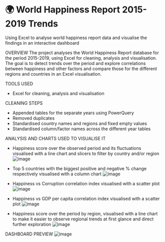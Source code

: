 # 🌍 World Happiness Report 2015-2019 Trends
Using Excel to analyse world happiness report data and visualise the findings in an interactive dashboard

OVERVIEW
The project analyses the World Happiness Report database for the period 2015-2019, using Excel for cleaning, analysis and visualisation.
The goal is to detect trends over the period and explore correlations between happiness and other factors and compare those for the different regions and countries in an Excel
visualisation.

TOOLS USED
- Excel for cleaning, analysis and visualisation

CLEANING STEPS
- Appended tables for the separate years using PowerQuery
- Removed duplicates
- Standardised country names and regions and fixed empty values
- Standardised column/factor names across the different year tables

ANALYSIS AND CHARTS USED TO VISUALISE IT
- Happiness score over the observed period and its fluctuations visualised with a line chart and slicers to filter by country and/or region
![image](https://github.com/user-attachments/assets/11444088-8cb1-4f01-ae9d-3d02ea439f52)

- Top 5 countries with the biggest positive and negative % change respectively visualised with a column chart
![image](https://github.com/user-attachments/assets/3293ab51-2fca-4d00-88af-305100db07b7)

- Happiness vs Corruption correlation index visualised with a scatter plot
![image](https://github.com/user-attachments/assets/be7b0e4e-b6a3-4b88-a875-6faba3d0b71b)

- Happiness vs GDP per capita correlation index visualised with a scatter plot
![image](https://github.com/user-attachments/assets/92fb6b59-778b-46d7-a48b-4e3e66cb0c01)

- Happiness score over the period by region, visualised with a line chart to make it easier to observe regional trends at first glance and direct further exploration
![image](https://github.com/user-attachments/assets/258d2ad8-4ee8-4ed2-b352-5c1233bdd495)

DASHBOARD PREVIEW
![image](https://github.com/user-attachments/assets/d550fb72-522d-47b5-8053-d5ec0c6ed291)






